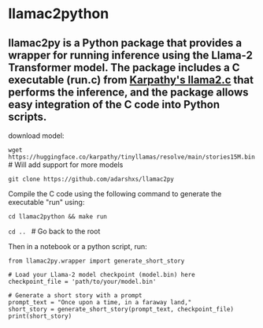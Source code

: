 # llamac2python

llamac2py is a Python package that provides a wrapper for running inference using the Llama-2 Transformer model. The package includes a C executable (run.c) from [Karpathy's llama2.c](https://github.com/karpathy/llama2.c) that performs the inference, and the package allows easy integration of the C code into Python scripts.
---
download model: 

`wget https://huggingface.co/karpathy/tinyllamas/resolve/main/stories15M.bin` # Will add support for more models

`git clone https://github.com/adarshxs/llamac2py`

Compile the C code using the following command to generate the executable "run" using:

`cd llamac2python && make run`


`cd .. ` # Go back to the root

Then in a notebook or a python script, run:

```
from llamac2py.wrapper import generate_short_story

# Load your Llama-2 model checkpoint (model.bin) here
checkpoint_file = 'path/to/your/model.bin'

# Generate a short story with a prompt
prompt_text = "Once upon a time, in a faraway land,"
short_story = generate_short_story(prompt_text, checkpoint_file)
print(short_story)
```
